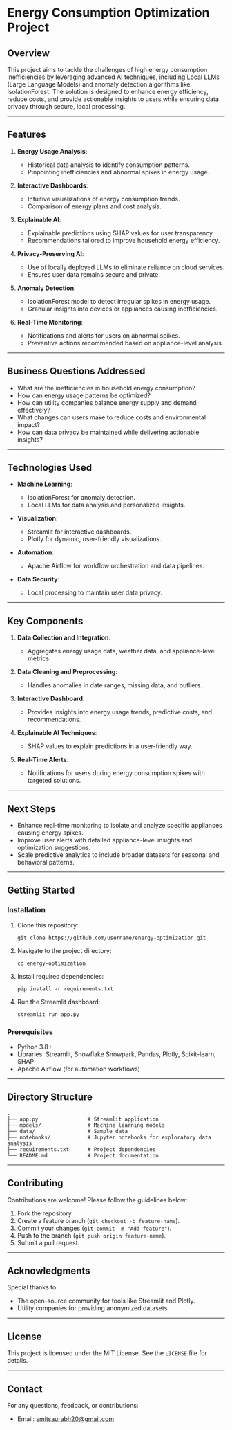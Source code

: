# **Energy Consumption Optimization Project**

## **Overview**
This project aims to tackle the challenges of high energy consumption inefficiencies by leveraging advanced AI techniques, including Local LLMs (Large Language Models) and anomaly detection algorithms like IsolationForest. The solution is designed to enhance energy efficiency, reduce costs, and provide actionable insights to users while ensuring data privacy through secure, local processing.

---

## **Features**
1. **Energy Usage Analysis**: 
   - Historical data analysis to identify consumption patterns.
   - Pinpointing inefficiencies and abnormal spikes in energy usage.

2. **Interactive Dashboards**:
   - Intuitive visualizations of energy consumption trends.
   - Comparison of energy plans and cost analysis.

3. **Explainable AI**:
   - Explainable predictions using SHAP values for user transparency.
   - Recommendations tailored to improve household energy efficiency.

4. **Privacy-Preserving AI**:
   - Use of locally deployed LLMs to eliminate reliance on cloud services.
   - Ensures user data remains secure and private.

5. **Anomaly Detection**:
   - IsolationForest model to detect irregular spikes in energy usage.
   - Granular insights into devices or appliances causing inefficiencies.

6. **Real-Time Monitoring**:
   - Notifications and alerts for users on abnormal spikes.
   - Preventive actions recommended based on appliance-level analysis.

---

## **Business Questions Addressed**
- What are the inefficiencies in household energy consumption?
- How can energy usage patterns be optimized?
- How can utility companies balance energy supply and demand effectively?
- What changes can users make to reduce costs and environmental impact?
- How can data privacy be maintained while delivering actionable insights?

---

## **Technologies Used**
- **Machine Learning**: 
  - IsolationForest for anomaly detection.
  - Local LLMs for data analysis and personalized insights.

- **Visualization**:
  - Streamlit for interactive dashboards.
  - Plotly for dynamic, user-friendly visualizations.

- **Automation**:
  - Apache Airflow for workflow orchestration and data pipelines.

- **Data Security**:
  - Local processing to maintain user data privacy.

---

## **Key Components**
1. **Data Collection and Integration**:
   - Aggregates energy usage data, weather data, and appliance-level metrics.

2. **Data Cleaning and Preprocessing**:
   - Handles anomalies in date ranges, missing data, and outliers.

3. **Interactive Dashboard**:
   - Provides insights into energy usage trends, predictive costs, and recommendations.

4. **Explainable AI Techniques**:
   - SHAP values to explain predictions in a user-friendly way.

5. **Real-Time Alerts**:
   - Notifications for users during energy consumption spikes with targeted solutions.

---

## **Next Steps**
- Enhance real-time monitoring to isolate and analyze specific appliances causing energy spikes.
- Improve user alerts with detailed appliance-level insights and optimization suggestions.
- Scale predictive analytics to include broader datasets for seasonal and behavioral patterns.

---

## **Getting Started**

### **Installation**
1. Clone this repository:
   ```
   git clone https://github.com/username/energy-optimization.git
   ```
2. Navigate to the project directory:
   ```
   cd energy-optimization
   ```
3. Install required dependencies:
   ```
   pip install -r requirements.txt
   ```
4. Run the Streamlit dashboard:
   ```
   streamlit run app.py
   ```

### **Prerequisites**
- Python 3.8+
- Libraries: Streamlit, Snowflake Snowpark, Pandas, Plotly, Scikit-learn, SHAP
- Apache Airflow (for automation workflows)

---

## **Directory Structure**
```
.
├── app.py                # Streamlit application
├── models/               # Machine learning models
├── data/                 # Sample data
├── notebooks/            # Jupyter notebooks for exploratory data analysis
├── requirements.txt      # Project dependencies
└── README.md             # Project documentation
```

---

## **Contributing**
Contributions are welcome! Please follow the guidelines below:
1. Fork the repository.
2. Create a feature branch (`git checkout -b feature-name`).
3. Commit your changes (`git commit -m "Add feature"`).
4. Push to the branch (`git push origin feature-name`).
5. Submit a pull request.

---

## **Acknowledgments**
Special thanks to:
- The open-source community for tools like Streamlit and Plotly.
- Utility companies for providing anonymized datasets.

---

## **License**
This project is licensed under the MIT License. See the `LICENSE` file for details.

---

## **Contact**
For any questions, feedback, or contributions:
- Email: [smitsaurabh20@gmail.com](mailto:smitsaurabh20@gmail.com)
